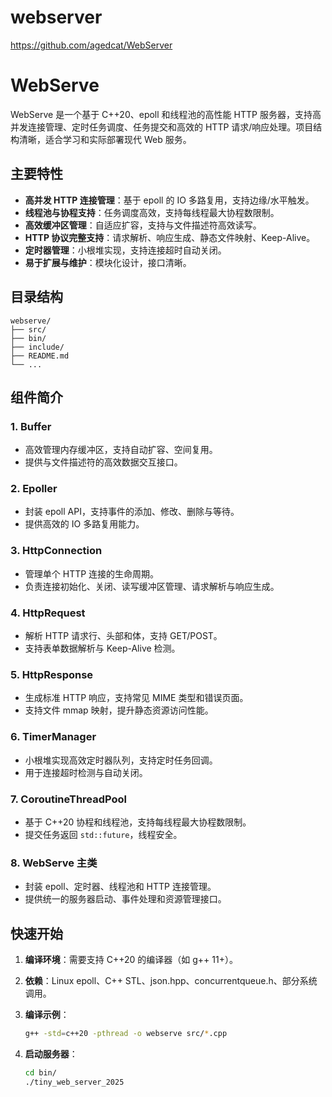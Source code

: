 # webserver
https://github.com/agedcat/WebServer

# WebServe

WebServe 是一个基于 C++20、epoll 和线程池的高性能 HTTP 服务器，支持高并发连接管理、定时任务调度、任务提交和高效的 HTTP 请求/响应处理。项目结构清晰，适合学习和实际部署现代 Web 服务。

## 主要特性

- **高并发 HTTP 连接管理**：基于 epoll 的 IO 多路复用，支持边缘/水平触发。
- **线程池与协程支持**：任务调度高效，支持每线程最大协程数限制。
- **高效缓冲区管理**：自适应扩容，支持与文件描述符高效读写。
- **HTTP 协议完整支持**：请求解析、响应生成、静态文件映射、Keep-Alive。
- **定时器管理**：小根堆实现，支持连接超时自动关闭。
- **易于扩展与维护**：模块化设计，接口清晰。

## 目录结构

```
webserve/
├── src/
├── bin/
├── include/
├── README.md
└── ...
```

## 组件简介

### 1. Buffer

- 高效管理内存缓冲区，支持自动扩容、空间复用。
- 提供与文件描述符的高效数据交互接口。

### 2. Epoller

- 封装 epoll API，支持事件的添加、修改、删除与等待。
- 提供高效的 IO 多路复用能力。

### 3. HttpConnection

- 管理单个 HTTP 连接的生命周期。
- 负责连接初始化、关闭、读写缓冲区管理、请求解析与响应生成。

### 4. HttpRequest

- 解析 HTTP 请求行、头部和体，支持 GET/POST。
- 支持表单数据解析与 Keep-Alive 检测。

### 5. HttpResponse

- 生成标准 HTTP 响应，支持常见 MIME 类型和错误页面。
- 支持文件 mmap 映射，提升静态资源访问性能。

### 6. TimerManager

- 小根堆实现高效定时器队列，支持定时任务回调。
- 用于连接超时检测与自动关闭。

### 7. CoroutineThreadPool

- 基于 C++20 协程和线程池，支持每线程最大协程数限制。
- 提交任务返回 `std::future`，线程安全。

### 8. WebServe 主类

- 封装 epoll、定时器、线程池和 HTTP 连接管理。
- 提供统一的服务器启动、事件处理和资源管理接口。

## 快速开始

1. **编译环境**：需要支持 C++20 的编译器（如 g++ 11+）。
2. **依赖**：Linux epoll、C++ STL、json.hpp、concurrentqueue.h、部分系统调用。
3. **编译示例**：

    ```sh
    g++ -std=c++20 -pthread -o webserve src/*.cpp
    ```

4. **启动服务器**：

    ```bash
    cd bin/
    ./tiny_web_server_2025
    ```
